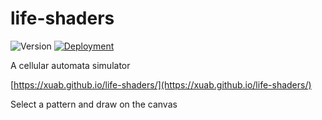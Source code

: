 # life-shaders

![Version](https://img.shields.io/github/package-json/v/xuab/life-shaders.svg?style=flat&color=blue&)
[![Deployment][workflow-badge]](https://github.com/xuab/life-shaders/actions/workflows/deploy.yml)

<!-- prettier-ignore-start -->
[workflow-badge]: https://img.shields.io/github/workflow/status/xuab/life-shaders/deploy.svg?label=deploy&logo=github&style=flat
<!-- prettier-ignore-end -->

A cellular automata simulator

[https://xuab.github.io/life-shaders/](https://xuab.github.io/life-shaders/)

Select a pattern and draw on the canvas
